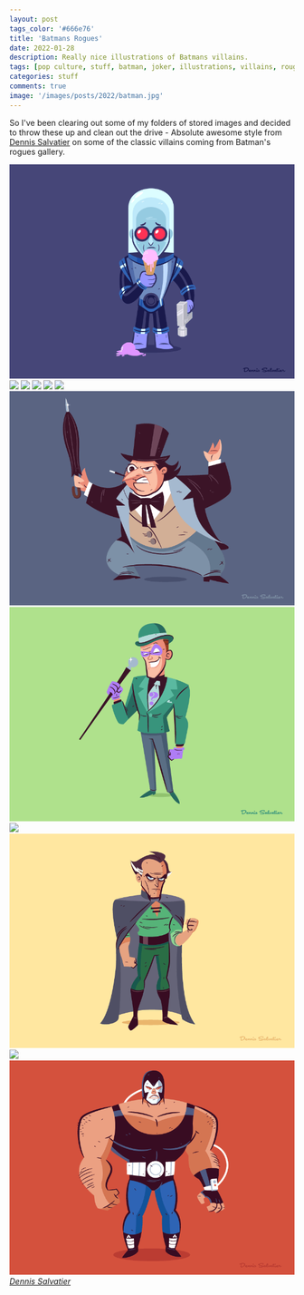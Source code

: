 ```yaml
---
layout: post
tags_color: '#666e76'
title: 'Batmans Rogues'
date: 2022-01-28
description: Really nice illustrations of Batmans villains.
tags: [pop culture, stuff, batman, joker, illustrations, villains, rougue]
categories: stuff
comments: true
image: '/images/posts/2022/batman.jpg'
---
```

So I've been clearing out some of my folders of stored images and decided to throw these up and clean out the drive - Absolute awesome style from [Dennis Salvatier](https://www.salvatierstudios.com/) on some of the classic villains coming from Batman's rogues gallery.

<div class="gallery-box">
  <div class="gallery">
  	<img src="/images/posts/2022/batman-01.png" loading="lazy">
  	<img src="/images/posts/2022/batman-02.png" loading="lazy">
  	<img src="/images/posts/2022/batman-03.png" loading="lazy">
  	<img src="/images/posts/2022/batman-04.png" loading="lazy">
  	<img src="/images/posts/2022/batman-05.png" loading="lazy">
  	<img src="/images/posts/2022/batman-06.png" loading="lazy">
  	<img src="/images/posts/2022/batman-07.png" loading="lazy">
  	<img src="/images/posts/2022/batman-08.png" loading="lazy">
  	<img src="/images/posts/2022/batman-09.png" loading="lazy">
  	<img src="/images/posts/2022/batman-10.png" loading="lazy">
  	<img src="/images/posts/2022/batman-11.png" loading="lazy">
  	<img src="/images/posts/2022/batman-12.png" loading="lazy">
  </div>
  <em><a href="https://www.salvatierstudios.com/" target="_blank">Dennis Salvatier</a></em>
</div>